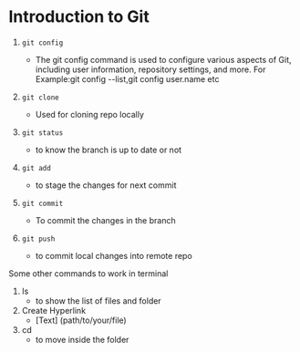 # Introduction to Git

1. `git config`

   - The git config command is used to configure various aspects of Git, including user information, repository settings, and more.
     For Example:git config --list,git config user.name etc

2. `git clone`

   - Used for cloning repo locally

3. `git status`

   - to know the branch is up to date or not

4. `git add`

   - to stage the changes for next commit

5. `git commit`

   - To commit the changes in the branch

6. `git push`
   - to commit local changes into remote repo

Some other commands to work in terminal

1. ls
   - to show the list of files and folder
2. Create Hyperlink
   - [Text] (path/to/your/file)
3. cd
   - to move inside the folder
